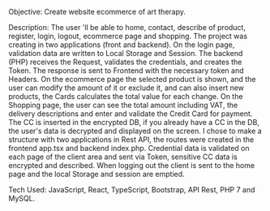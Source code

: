 Objective: Create website ecommerce of art therapy.

Description: The user 'll be able to home, contact, describe of product, register, login, logout, ecommerce page and shopping. The project was creating in two applications (front and backend). 
On the login page, validation data are written to Local Storage and Session. The backend (PHP) receives the Request, validates the credentials, and creates the Token. The response is sent to Frontend with the necessary token and Headers.
On the ecommerce page the selected product is shown, and the user can modify the amount of it or exclude it, and can also insert new products, the Cards calculates the total value for each change.
On the Shopping page, the user can see the total amount including VAT, the delivery descriptions and enter and validate the Credit Card for payment. The CC is inserted in the encrypted DB, if you already have a CC in the DB, the user's data is decrypted and displayed on the screen. 
I chose to make a structure with two applications in Rest API, the routes were created in the frontend app.tsx and backend index.php. Credential data is validated on each page of the client area and sent via Token, sensitive CC data is encrypted and described. When logging out the client is sent to the home page and the local Storage and session are emptied.

Tech Used: JavaScript, React, TypeScript, Bootstrap, API Rest,  PHP 7 and MySQL.
